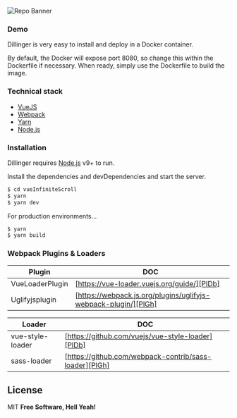 ![Repo Banner](https://i.imgur.com/zM5CZhi.jpg)

### Demo
Dillinger is very easy to install and deploy in a Docker container.

By default, the Docker will expose port 8080, so change this within the Dockerfile if necessary. When ready, simply use the Dockerfile to build the image.

### Technical stack

* [VueJS](https://vuejs.org/)
* [Webpack](https://webpack.js.org/)
* [Yarn](https://yarnpkg.com/lang/en/)
* [Node.js](https://nodejs.org/en/)

### Installation

Dillinger requires [Node.js](https://nodejs.org/) v9+ to run.

Install the dependencies and devDependencies and start the server.

```sh
$ cd vueInfiniteScroll
$ yarn
$ yarn dev
```

For production environments...

```sh
$ yarn
$ yarn build
```

### Webpack Plugins & Loaders

| Plugin | DOC |
| ------ | ------ |
| VueLoaderPlugin | [https://vue-loader.vuejs.org/guide/][PlDb] |
| Uglifyjsplugin | [https://webpack.js.org/plugins/uglifyjs-webpack-plugin/][PlGh] |

| Loader | DOC |
| ------ | ------ |
| vue-style-loader | [https://github.com/vuejs/vue-style-loader][PlDb] |
| sass-loader | [https://github.com/webpack-contrib/sass-loader][PlGh] |

License
----

MIT
**Free Software, Hell Yeah!**
